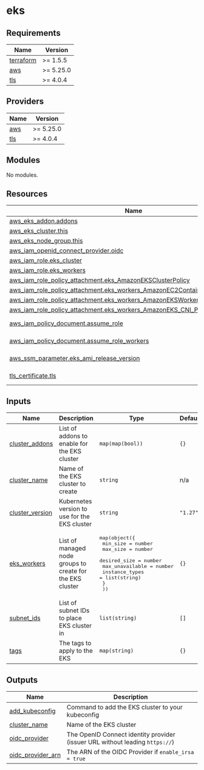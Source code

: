 # eks

<!-- BEGIN_TF_DOCS -->
## Requirements

| Name | Version |
|------|---------|
| <a name="requirement_terraform"></a> [terraform](#requirement\_terraform) | >= 1.5.5 |
| <a name="requirement_aws"></a> [aws](#requirement\_aws) | >= 5.25.0 |
| <a name="requirement_tls"></a> [tls](#requirement\_tls) | >= 4.0.4 |

## Providers

| Name | Version |
|------|---------|
| <a name="provider_aws"></a> [aws](#provider\_aws) | >= 5.25.0 |
| <a name="provider_tls"></a> [tls](#provider\_tls) | >= 4.0.4 |

## Modules

No modules.

## Resources

| Name | Type |
|------|------|
| [aws_eks_addon.addons](https://registry.terraform.io/providers/hashicorp/aws/latest/docs/resources/eks_addon) | resource |
| [aws_eks_cluster.this](https://registry.terraform.io/providers/hashicorp/aws/latest/docs/resources/eks_cluster) | resource |
| [aws_eks_node_group.this](https://registry.terraform.io/providers/hashicorp/aws/latest/docs/resources/eks_node_group) | resource |
| [aws_iam_openid_connect_provider.oidc](https://registry.terraform.io/providers/hashicorp/aws/latest/docs/resources/iam_openid_connect_provider) | resource |
| [aws_iam_role.eks_cluster](https://registry.terraform.io/providers/hashicorp/aws/latest/docs/resources/iam_role) | resource |
| [aws_iam_role.eks_workers](https://registry.terraform.io/providers/hashicorp/aws/latest/docs/resources/iam_role) | resource |
| [aws_iam_role_policy_attachment.eks_AmazonEKSClusterPolicy](https://registry.terraform.io/providers/hashicorp/aws/latest/docs/resources/iam_role_policy_attachment) | resource |
| [aws_iam_role_policy_attachment.eks_workers_AmazonEC2ContainerRegistryReadOnly](https://registry.terraform.io/providers/hashicorp/aws/latest/docs/resources/iam_role_policy_attachment) | resource |
| [aws_iam_role_policy_attachment.eks_workers_AmazonEKSWorkerNodePolicy](https://registry.terraform.io/providers/hashicorp/aws/latest/docs/resources/iam_role_policy_attachment) | resource |
| [aws_iam_role_policy_attachment.eks_workers_AmazonEKS_CNI_Policy](https://registry.terraform.io/providers/hashicorp/aws/latest/docs/resources/iam_role_policy_attachment) | resource |
| [aws_iam_policy_document.assume_role](https://registry.terraform.io/providers/hashicorp/aws/latest/docs/data-sources/iam_policy_document) | data source |
| [aws_iam_policy_document.assume_role_workers](https://registry.terraform.io/providers/hashicorp/aws/latest/docs/data-sources/iam_policy_document) | data source |
| [aws_ssm_parameter.eks_ami_release_version](https://registry.terraform.io/providers/hashicorp/aws/latest/docs/data-sources/ssm_parameter) | data source |
| [tls_certificate.tls](https://registry.terraform.io/providers/hashicorp/tls/latest/docs/data-sources/certificate) | data source |

## Inputs

| Name | Description | Type | Default | Required |
|------|-------------|------|---------|:--------:|
| <a name="input_cluster_addons"></a> [cluster\_addons](#input\_cluster\_addons) | List of addons to enable for the EKS cluster | `map(map(bool))` | `{}` | no |
| <a name="input_cluster_name"></a> [cluster\_name](#input\_cluster\_name) | Name of the EKS cluster to create | `string` | n/a | yes |
| <a name="input_cluster_version"></a> [cluster\_version](#input\_cluster\_version) | Kubernetes version to use for the EKS cluster | `string` | `"1.27"` | no |
| <a name="input_eks_workers"></a> [eks\_workers](#input\_eks\_workers) | List of managed node groups to create for the EKS cluster | <pre>map(object({<br/>    min_size        = number<br/>    max_size        = number<br/>    desired_size    = number<br/>    max_unavailable = number<br/>    instance_types  = list(string)<br/>    }<br/>  ))</pre> | `{}` | no |
| <a name="input_subnet_ids"></a> [subnet\_ids](#input\_subnet\_ids) | List of subnet IDs to place EKS cluster in | `list(string)` | `[]` | no |
| <a name="input_tags"></a> [tags](#input\_tags) | The tags to apply to the EKS | `map(string)` | `{}` | no |

## Outputs

| Name | Description |
|------|-------------|
| <a name="output_add_kubeconfig"></a> [add\_kubeconfig](#output\_add\_kubeconfig) | Command to add the EKS cluster to your kubeconfig |
| <a name="output_cluster_name"></a> [cluster\_name](#output\_cluster\_name) | Name of the EKS cluster |
| <a name="output_oidc_provider"></a> [oidc\_provider](#output\_oidc\_provider) | The OpenID Connect identity provider (issuer URL without leading `https://`) |
| <a name="output_oidc_provider_arn"></a> [oidc\_provider\_arn](#output\_oidc\_provider\_arn) | The ARN of the OIDC Provider if `enable_irsa = true` |
<!-- END_TF_DOCS -->
